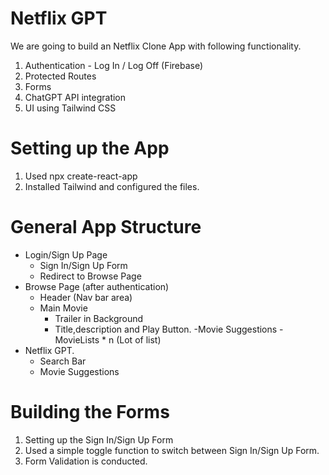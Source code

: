 # Netflix GPT
We are going to build an Netflix Clone App with following functionality.
1. Authentication - Log In / Log Off (Firebase)
2. Protected Routes
3. Forms
4. ChatGPT API integration
5. UI using Tailwind CSS

# Setting up the App
1. Used npx create-react-app
2. Installed Tailwind and configured the files.

# General App Structure
- Login/Sign Up Page
    - Sign In/Sign Up Form
    - Redirect to Browse Page
- Browse Page (after authentication)
    - Header (Nav bar area)
    - Main Movie
        - Trailer in Background
        - Title,description and Play Button.
        -Movie Suggestions
            -MovieLists * n (Lot of list)
- Netflix GPT.
    - Search Bar
    - Movie Suggestions

# Building the Forms
1. Setting up the Sign In/Sign Up Form
2. Used a simple toggle function to switch between Sign In/Sign Up Form.
3. Form Validation is conducted.
